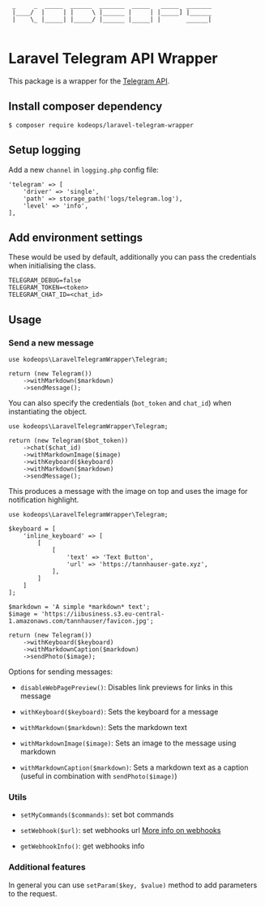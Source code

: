 ```
 _     _  _____  ______  _______  _____   _____  _______
 |____/  |     | |     \ |______ |     | |_____] |______
 |    \_ |_____| |_____/ |______ |_____| |       ______|
 
```
 
# Laravel Telegram API Wrapper

This package is a wrapper for the [Telegram API](https://core.telegram.org/bots/api).

## Install composer dependency

`$ composer require kodeops/laravel-telegram-wrapper`

## Setup logging

Add a new `channel` in `logging.php` config file:

```
'telegram' => [
    'driver' => 'single',
    'path' => storage_path('logs/telegram.log'),
    'level' => 'info',
],
```

## Add environment settings

These would be used by default, additionally you can pass the credentials when initialising the class.

```
TELEGRAM_DEBUG=false
TELEGRAM_TOKEN=<token>
TELEGRAM_CHAT_ID=<chat_id>
```

## Usage

### Send a new message

```
use kodeops\LaravelTelegramWrapper\Telegram;

return (new Telegram())
    ->withMarkdown($markdown)
    ->sendMessage();
```

You can also specify the credentials (`bot_token` and `chat_id`) when instantiating the object.

```
use kodeops\LaravelTelegramWrapper\Telegram;

return (new Telegram($bot_token))
    ->chat($chat_id)
    ->withMarkdownImage($image)
    ->withKeyboard($keyboard)
    ->withMarkdown($markdown)
    ->sendMessage();
```

This produces a message with the image on top and uses the image for notification highlight.

```
use kodeops\LaravelTelegramWrapper\Telegram;

$keyboard = [
    'inline_keyboard' => [
        [
            [
                'text' => 'Text Button',
                'url' => 'https://tannhauser-gate.xyz',
            ],
        ]
    ]
];

$markdown = 'A simple *markdown* text';
$image = 'https://iibusiness.s3.eu-central-1.amazonaws.com/tannhauser/favicon.jpg';

return (new Telegram())
    ->withKeyboard($keyboard)
    ->withMarkdownCaption($markdown)
    ->sendPhoto($image);
```

Options for sending messages:

- `disableWebPagePreview()`: Disables link previews for links in this message

- `withKeyboard($keyboard)`: Sets the keyboard for a message

- `withMarkdown($markdown)`: Sets the markdown text

- `withMarkdownImage($image)`: Sets an image to the message using markdown

- `withMarkdownCaption($markdown)`: Sets a markdown text as a caption (useful in combination with `sendPhoto($image)`)


### Utils

- `setMyCommands($commands)`: set bot commands

- `setWebhook($url)`: set webhooks url [More info on webhooks](https://core.telegram.org/bots/api#getting-updates)

- `getWebhookInfo()`: get webhooks info

### Additional features

In general you can use `setParam($key, $value)` method to add parameters to the request.